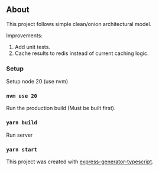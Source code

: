 ## About
This project follows simple clean/onion architectural model. 

Improvements:
1. Add unit tests.
2. Cache results to redis instead of current caching logic. 

### Setup

Setup node 20 (use nvm)

### `nvm use 20`


Run the production build (Must be built first).

### `yarn build`


Run server

### `yarn start`




This project was created with [express-generator-typescript](https://github.com/seanpmaxwell/express-generator-typescript).
